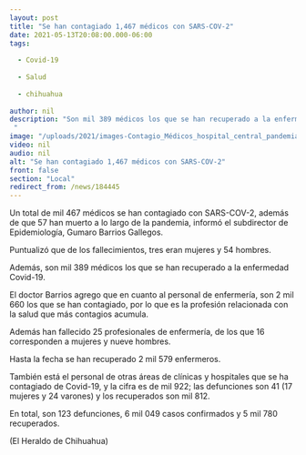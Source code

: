 ```yaml
---
layout: post
title: "Se han contagiado 1,467 médicos con SARS-COV-2"
date: 2021-05-13T20:08:00.000-06:00
tags:
  
  - Covid-19
  
  - Salud
  
  - chihuahua
  
author: nil
description: "Son mil 389 médicos los que se han recuperado a la enfermedad Covid-19 "
image: "/uploads/2021/images-Contagio_Médicos_hospital_central_pandemia_coronavirus_1.jpg"
video: nil
audio: nil
alt: "Se han contagiado 1,467 médicos con SARS-COV-2"
front: false
section: "Local"
redirect_from: /news/184445
---
```


Un total de mil 467 médicos se han contagiado con SARS-COV-2, además de que 57 han muerto a lo largo de la pandemia, informó el subdirector de Epidemiología, Gumaro Barrios Gallegos.

Puntualizó que de los fallecimientos, tres eran mujeres y 54 hombres.

Además, son mil 389 médicos los que se han recuperado a la enfermedad Covid-19.

El doctor Barrios agrego que en cuanto al personal de enfermería, son 2 mil 660 los que se han contagiado, por lo que es la profesión relacionada con la salud que más contagios acumula.

Además han fallecido 25 profesionales de enfermería, de los que 16 corresponden a mujeres y nueve hombres.

Hasta la fecha se han recuperado 2 mil 579 enfermeros.

También está el personal de otras áreas de clínicas y hospitales que se ha contagiado de Covid-19, y la cifra es de mil 922; las defunciones son 41 (17 mujeres y 24 varones) y los recuperados son mil 812.

En total, son 123 defunciones, 6 mil 049 casos confirmados y 5 mil 780 recuperados.

(El Heraldo de Chihuahua)